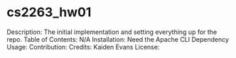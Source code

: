 # cs2263_hw01

 Description: The initial implementation and setting everything up for the repo.
 Table of Contents: N/A
 Installation: Need the Apache CLI Dependency
 Usage:
 Contribution:
 Credits: Kaiden Evans
 License:
